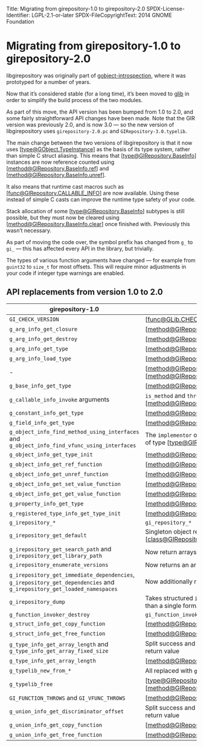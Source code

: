 Title: Migrating from girepository-1.0 to girepository-2.0
SPDX-License-Identifier: LGPL-2.1-or-later
SPDX-FileCopyrightText: 2014 GNOME Foundation

# Migrating from girepository-1.0 to girepository-2.0

libgirepository was originally part of
[gobject-introspection](https://gitlab.gnome.org/GNOME/gobject-introspection/),
where it was prototyped for a number of years.

Now that it’s considered stable (for a long time), it’s been moved to
[glib](https://gitlab.gnome.org/GNOME/glib/) in order to simplify the build
process of the two modules.

As part of this move, the API version has been bumped from 1.0 to 2.0, and some
fairly straightforward API changes have been made. Note that the GIR version
was previously 2.0, and is now 3.0 — so the new version of libgirepository uses
`girepository-2.0.pc` and `GIRepository-3.0.typelib`.

The main change between the two versions of libgirepository is that it now uses
[type@GObject.TypeInstance] as the basis of its type system, rather than simple
C struct aliasing. This means that [type@GIRepository.BaseInfo] instances are
now reference counted using [method@GIRepository.BaseInfo.ref] and
[method@GIRepository.BaseInfo.unref].

It also means that runtime cast macros such as [func@GIRepository.CALLABLE_INFO]
are now available. Using these instead of simple C casts can improve the runtime
type safety of your code.

Stack allocation of some [type@GIRepository.BaseInfo] subtypes is still
possible, but they must now be cleared using
[method@GIRepository.BaseInfo.clear] once finished with. Previously this wasn’t
necessary.

As part of moving the code over, the symbol prefix has changed from `g_` to
`gi_` — this has affected every API in the library, but trivially.

The types of various function arguments have changed — for example from
`guint32` to `size_t` for most offsets. This will require minor adjustments in
your code if integer type warnings are enabled.

## API replacements from version 1.0 to 2.0

| girepository-1.0 | girepository-2.0 |
|------------------|------------------|
| `GI_CHECK_VERSION` | [func@GLib.CHECK_VERSION] |
| `g_arg_info_get_closure` | [method@GIRepository.ArgInfo.get_closure_index] |
| `g_arg_info_get_destroy` | [method@GIRepository.ArgInfo.get_destroy_index] |
| `g_arg_info_get_type` | [method@GIRepository.ArgInfo.get_type_info] |
| `g_arg_info_load_type` | [method@GIRepository.ArgInfo.load_type_info] |
| - | [method@GIRepository.BaseInfo.ref] and [method@GIRepository.BaseInfo.unref] |
| `g_base_info_get_type` | [method@GIRepository.BaseInfo.get_info_type] |
| `g_callable_info_invoke` arguments | `is_method` and `throws` dropped in [method@GIRepository.CallableInfo.invoke] |
| `g_constant_info_get_type` | [method@GIRepository.ConstantInfo.get_type_info] |
| `g_field_info_get_type` | [method@GIRepository.FieldInfo.get_type_info] |
| `g_object_info_find_method_using_interfaces` and `g_object_info_find_vfunc_using_interfaces` | The `implementor` out argument has been renamed to `declarer` and is now of type [type@GIRepository.BaseInfo] |
| `g_object_info_get_type_init` | [method@GIRepository.ObjectInfo.get_type_init_function_name] |
| `g_object_info_get_ref_function` | [method@GIRepository.ObjectInfo.get_ref_function_name] |
| `g_object_info_get_unref_function` | [method@GIRepository.ObjectInfo.get_unref_function_name] |
| `g_object_info_get_set_value_function` | [method@GIRepository.ObjectInfo.get_set_value_function_name] |
| `g_object_info_get_get_value_function` | [method@GIRepository.ObjectInfo.get_get_value_function_name] |
| `g_property_info_get_type` | [method@GIRepository.PropertyInfo.get_type_info] |
| `g_registered_type_info_get_type_init` | [method@GIRepository.RegisteredTypeInfo.get_type_init_function_name] |
| `g_irepository_*` | `gi_repository_*` |
| `g_irepository_get_default` | Singleton object removed; create separate [class@GIRepository.Repository] instances instead |
| `g_irepository_get_search_path` and `g_irepository_get_library_path` | Now return arrays rather than linked lists |
| `g_irepository_enumerate_versions` | Now returns an array rather than a linked list |
| `g_irepository_get_immediate_dependencies`, `g_irepository_get_dependencies` and `g_irepository_get_loaded_namespaces` | Now additionally return a length argument |
| `g_irepository_dump` | Takes structured `input_filename` and `output_filename` arguments rather than a single formatted string |
| `g_function_invoker_destroy` | `gi_function_invoker_clear()` |
| `g_struct_info_get_copy_function` | [method@GIRepository.StructInfo.get_copy_function_name] |
| `g_struct_info_get_free_function` | [method@GIRepository.StructInfo.get_free_function_name] |
| `g_type_info_get_array_length` and `g_type_info_get_array_fixed_size` | Split success and failure return values out into a new out-argument and return value |
| `g_type_info_get_array_length` | [method@GIRepository.TypeInfo.get_array_length_index] |
| `g_typelib_new_from_*` | All replaced with `gi_typelib_new_from_bytes()` |
| `g_typelib_free` | [type@GIRepository.Typelib] is now a refcounted and boxed type, so use [method@GIRepository.Typelib.unref] |
| `GI_FUNCTION_THROWS` and `GI_VFUNC_THROWS` | [method@GIRepository.CallableInfo.can_throw_gerror] |
| `g_union_info_get_discriminator_offset` | Split success and failure return values out into a new out-argument and return value |
| `g_union_info_get_copy_function` | [method@GIRepository.UnionInfo.get_copy_function_name] |
| `g_union_info_get_free_function` | [method@GIRepository.UnionInfo.get_free_function_name] |
